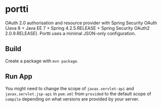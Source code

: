 portti
======

OAuth 2.0 authorisation and resource provider with Spring Security OAuth (Java 8 + Java EE 7 + Spring 4.2.5.RELEASE + Spring Security OAuth2 2.0.9.RELEASE). Portti uses a minimal JSON-only configuration.

## Build

Create a package with `mvn package`.

## Run App

You might need to change the scope of `javax.servlet-api` and `javax.servlet.jsp-api` in `pom.xml` from `provided` to the default scope of `compile` depending on what versions are provided by your server.
